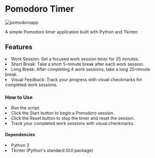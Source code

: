 <h1>Pomodoro Timer</h1>

![pomodoroapp](https://github.com/DominicMaritoiu/Pomodoro/assets/150853918/f6105a4b-ff0e-4cbd-b7e1-64e3c09b3daa)

<p>A simple Pomodoro timer application built with Python and Tkinter.</p>
<h2>Features</h2>
<li>Work Session: Set a focused work session timer for 25 minutes.</li>
<li>Short Break: Take a short 5-minute break after each work session.</li>
<li>Long Break: After completing 4 work sessions, take a long 20-minute break.</li>
<li>Visual Feedback: Track your progress with visual checkmarks for completed work sessions.</li>
<h3>How to Use</h3>
<li>Run the script.</li>
<li>Click the Start button to begin a Pomodoro session.</li>
<li>Click the Reset button to stop the timer and reset the session.</li>
<li>Track your completed work sessions with visual checkmarks.</li>
<h4>Dependencies</h4>
<li>Python 3</li>
<li>Tkinter (Python's standard GUI package)</li>
